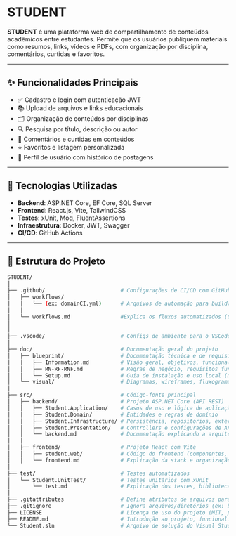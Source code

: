 # STUDENT

**STUDENT** é uma plataforma web de compartilhamento de conteúdos acadêmicos entre estudantes. Permite que os usuários publiquem materiais como resumos, links, vídeos e PDFs, com organização por disciplina, comentários, curtidas e favoritos.

---

## ✨ Funcionalidades Principais

- ✅ Cadastro e login com autenticação JWT
- 📚 Upload de arquivos e links educacionais
- 🗂 Organização de conteúdos por disciplinas
- 🔍 Pesquisa por título, descrição ou autor
- 💬 Comentários e curtidas em conteúdos
- ⭐ Favoritos e listagem personalizada
- 👤 Perfil de usuário com histórico de postagens

---

## 🚀 Tecnologias Utilizadas

- **Backend**: ASP.NET Core, EF Core, SQL Server
- **Frontend**: React.js, Vite, TailwindCSS
- **Testes**: xUnit, Moq, FluentAssertions
- **Infraestrutura**: Docker, JWT, Swagger
- **CI/CD**: GitHub Actions

---

## 📁 Estrutura do Projeto
```bash
STUDENT/
│
├── .github/                        # Configurações de CI/CD com GitHub Actions
│   ├── workflows/
│   │   └── (ex: domainCI.yml)      # Arquivos de automação para build/teste
│   │    
│   └── workflows.md                #Explica os fluxos automatizados (CI/CD)
│   
│
├── .vscode/                        # Configs de ambiente para o VSCode (ex: launch.json, settings.json)
│
├── doc/                            # Documentação geral do projeto
│   ├── blueprint/                  # Documentação técnica e de requisitos
│   │   ├── Information.md          # Visão geral, objetivos, funcionalidades e futuras melhorias
│   │   ├── RN-RF-RNF.md            # Regras de negócio, requisitos funcionais e não funcionais
│   │   └── Setup.md                # Guia de instalação e uso local (manual do dev)
│   └── visual/                     # Diagramas, wireframes, fluxogramas etc. (a adicionar)
│
├── src/                            # Código-fonte principal
│   ├── backend/                    # Projeto ASP.NET Core (API REST)
│   │   ├── Student.Application/    # Casos de uso e lógica de aplicação
│   │   ├── Student.Domain/         # Entidades e regras de domínio
│   │   ├── Student.Infrastructure/ # Persistência, repositórios, external services
│   │   ├── Student.Presentation/   # Controllers e configurações de API
│   │   └── backend.md              # Documentação explicando a arquitetura e libs usadas
│   │
│   ├── frontend/                   # Projeto React com Vite
│   │   ├── student.web/            # Código do frontend (componentes, páginas, serviços)
│   │   └── frontend.md             # Explicação da stack e organização do frontend
│
├── test/                           # Testes automatizados
│   └── Student.UnitTest/           # Testes unitários com xUnit
│       └── test.md                 # Explicação dos testes, bibliotecas e estrutura
│
├── .gitattributes                  # Define atributos de arquivos para Git (ex: fim de linha, linguagens)
├── .gitignore                      # Ignora arquivos/diretórios (ex: bin/, obj/, node_modules/)
├── LICENSE                         # Licença de uso do projeto (MIT, permissiva)
├── README.md                       # Introdução ao projeto, funcionalidades, estrutura e como rodar
└── Student.sln                     # Arquivo de solução do Visual Studio (.NET)
